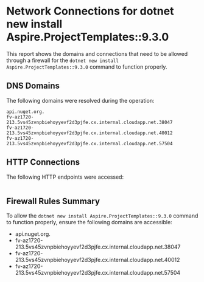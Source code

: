 # Network Connections for dotnet new install Aspire.ProjectTemplates::9.3.0

This report shows the domains and connections that need to be allowed through a firewall for the `dotnet new install Aspire.ProjectTemplates::9.3.0` command to function properly.

## DNS Domains

The following domains were resolved during the operation:

```
api.nuget.org.
fv-az1720-213.5vs45zvnpbiehoyyevf2d3pjfe.cx.internal.cloudapp.net.38047
fv-az1720-213.5vs45zvnpbiehoyyevf2d3pjfe.cx.internal.cloudapp.net.40012
fv-az1720-213.5vs45zvnpbiehoyyevf2d3pjfe.cx.internal.cloudapp.net.57504
```

## HTTP Connections

The following HTTP endpoints were accessed:

```

```

## Firewall Rules Summary

To allow the `dotnet new install Aspire.ProjectTemplates::9.3.0` command to function properly, ensure the following domains are accessible:

- api.nuget.org.
- fv-az1720-213.5vs45zvnpbiehoyyevf2d3pjfe.cx.internal.cloudapp.net.38047
- fv-az1720-213.5vs45zvnpbiehoyyevf2d3pjfe.cx.internal.cloudapp.net.40012
- fv-az1720-213.5vs45zvnpbiehoyyevf2d3pjfe.cx.internal.cloudapp.net.57504

